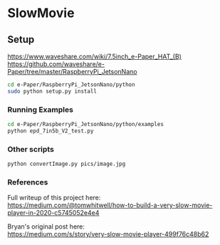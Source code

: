 # SlowMovie

## Setup

https://www.waveshare.com/wiki/7.5inch_e-Paper_HAT_(B)
https://github.com/waveshare/e-Paper/tree/master/RaspberryPi_JetsonNano

```bash
cd e-Paper/RaspberryPi_JetsonNano/python
sudo python setup.py install
```

### Running Examples

```bash
cd e-Paper/RaspberryPi_JetsonNano/python/examples
python epd_7in5b_V2_test.py
```

### Other scripts

```bash
python convertImage.py pics/image.jpg
```

### References

Full writeup of this project here:  
https://medium.com/@tomwhitwell/how-to-build-a-very-slow-movie-player-in-2020-c5745052e4e4

Bryan's original post here:  
https://medium.com/s/story/very-slow-movie-player-499f76c48b62
